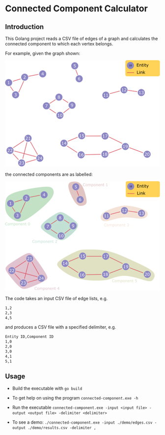 # Connected Component Calculator

## Introduction

This Golang project reads a CSV file of edges of a graph and calculates the connected component to which each vertex belongs.

For example, given the graph shown:

![](./images/graph.png)

the connected components are as labelled:

![](./images/graph-labelled.png)

The code takes an input CSV file of edge lists, e.g.

```
1,2
2,3
4,5
```

and produces a CSV file with a specified delimiter, e.g.

```
Entity ID,Component ID
1,0
2,0
3,0
4,1
5,1
```

## Usage

- Build the executable with `go build`

- To get help on using the program `connected-component.exe -h`

- Run the executable `connected-component.exe -input <input file> -output <output file> -delimiter <delimiter>`

- To see a demo: `./connected-component.exe -input ./demo/edges.csv -output ./demo/results.csv -delimiter ,`
